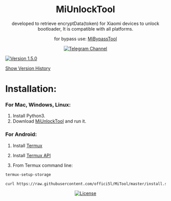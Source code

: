 <div align="center">

# MiUnlockTool
developed to retrieve encryptData(token) for Xiaomi devices to unlock bootloader,
It is compatible with all platforms.

for bypass use: [MiBypassTool](https://github.com/offici5l/MiBypassTool)

[![Telegram Channel](https://img.shields.io/badge/-telegram-red?color=white&logo=telegram&logoColor=blue)](https://t.me/Offici5l_Channel)

</div>

[![Version 1.5.0](https://img.shields.io/badge/Version-1.5.0-brightgreen)](#)

[Show Version History](https://github.com/offici5l/MiUnlockTool/blob/main/Show-Version-History.md)

# Installation:

### For Mac, Windows, Linux:

1. Install Python3.
2. Download [MiUnlockTool](https://codeload.github.com/offici5l/MiUnlockTool/zip/refs/heads/main) and run it.

### For Android:

1. Install [Termux](https://github.com/termux/termux-app/releases/download/v0.118.0/termux-app_v0.118.0+github-debug_universal.apk)

2. Install [Termux API](https://github.com/termux/termux-api/releases/download/v0.50.1/termux-api_v0.50.1+github-debug.apk)

3. From Termux command line:
```bash
termux-setup-storage
```
```bash
curl https://raw.githubusercontent.com/offici5l/MiTool/master/install.sh | sed -n '12,15p;42p' | bash; miunlock
```

<div align="center">

[![License](https://img.shields.io/badge/License-Apache_2.0-blue.svg)](./LICENSE)

</div>
